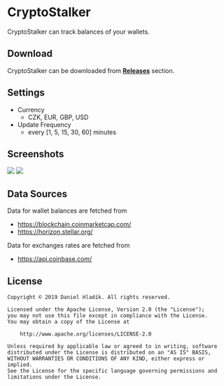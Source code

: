 # CryptoStalker
CryptoStalker can track balances of your wallets.

## Download
CryptoStalker can be downloaded from [**Releases**](https://github.com/hladik-dan/CryptoStalker/releases) section.

## Settings
- Currency
    - CZK, EUR, GBP, USD
- Update Frequency
    - every [1, 5, 15, 30, 60] minutes

## Screenshots
![](https://i.imgur.com/fVWFpQH.png)
![](https://i.imgur.com/3vqwqFK.png)

## Data Sources
Data for wallet balances are fetched from
- https://blockchain.coinmarketcap.com/
- https://horizon.stellar.org/

Data for exchanges rates are fetched from
- https://api.coinbase.com/

## License
```
Copyright © 2019 Daniel Hladík. All rights reserved.

Licensed under the Apache License, Version 2.0 (the "License");
you may not use this file except in compliance with the License.
You may obtain a copy of the License at

    http://www.apache.org/licenses/LICENSE-2.0

Unless required by applicable law or agreed to in writing, software
distributed under the License is distributed on an "AS IS" BASIS,
WITHOUT WARRANTIES OR CONDITIONS OF ANY KIND, either express or implied.
See the License for the specific language governing permissions and
limitations under the License.
```
